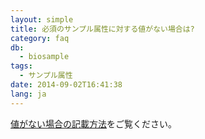 ```yaml
---
layout: simple
title: 必須のサンプル属性に対する値がない場合は?
category: faq
db:
  - biosample
tags: 
  - サンプル属性
date: 2014-09-02T16:41:38
lang: ja
---
```




<a href="/biosample/submission.html#missing-value-reporting">値がない場合の記載方法</a>をご覧ください。

